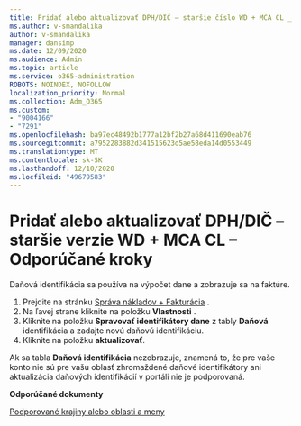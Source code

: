 ```yaml
---
title: Pridať alebo aktualizovať DPH/DIČ – staršie číslo WD + MCA CL _ Odporúčané kroky
ms.author: v-smandalika
author: v-smandalika
manager: dansimp
ms.date: 12/09/2020
ms.audience: Admin
ms.topic: article
ms.service: o365-administration
ROBOTS: NOINDEX, NOFOLLOW
localization_priority: Normal
ms.collection: Adm_O365
ms.custom:
- "9004166"
- "7291"
ms.openlocfilehash: ba97ec48492b1777a12bf2b27a68d411690eab76
ms.sourcegitcommit: a7952283882d341515623d5ae58eda14d0553449
ms.translationtype: MT
ms.contentlocale: sk-SK
ms.lasthandoff: 12/10/2020
ms.locfileid: "49679583"
---
```

# <a name="add-or-update-vattax-id---legacy-wd--mca-cl---recommended-steps"></a>Pridať alebo aktualizovať DPH/DIČ – staršie verzie WD + MCA CL – Odporúčané kroky

Daňová identifikácia sa používa na výpočet dane a zobrazuje sa na faktúre.

1. Prejdite na stránku [Správa nákladov + Fakturácia](https://ms.portal.azure.com/#blade/Microsoft_Azure_GTM/ModernBillingMenuBlade/Overview) . 
2. Na ľavej strane kliknite na položku **Vlastnosti** . 
3. Kliknite na položku **Spravovať identifikátory dane** z tably **Daňová** identifikácia a zadajte novú daňovú identifikáciu.
4. Kliknite na položku **aktualizovať**. 

Ak sa tabla **Daňová identifikácia** nezobrazuje, znamená to, že pre vaše konto nie sú pre vašu oblasť zhromaždené daňové identifikátory ani aktualizácia daňových identifikácií v portáli nie je podporovaná.

**Odporúčané dokumenty**

[Podporované krajiny alebo oblasti a meny](https://azure.microsoft.com/pricing/faq/)

